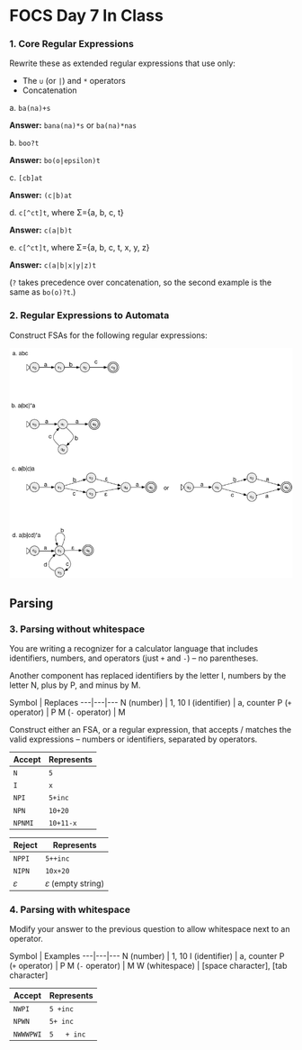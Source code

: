 # FOCS Day 7 In Class

### 1. Core Regular Expressions

Rewrite these as extended regular expressions that use only:

- The `∪` (or `|`) and `*` operators
- Concatenation

a. `ba(na)+s`

**Answer:** `bana(na)*s` or `ba(na)*nas`

b. `boo?t`

**Answer:** `bo(o|epsilon)t`

c. `[cb]at`

**Answer:** `(c|b)at`

d. `c[^ct]t`, where Σ={a, b, c, t}

**Answer:** `c(a|b)t`

e. `c[^ct]t`, where Σ={a, b, c, t, x, y, z}

**Answer:** `c(a|b|x|y|z)t`

(`?` takes precedence over concatenation, so the second example is the same as `bo(o)?t`.)

### 2. Regular Expressions to Automata

Construct FSAs for the following regular expressions:

![](in_class_7_solns.png)

## Parsing

### 3. Parsing without whitespace

You are writing a recognizer for a calculator language that includes identifiers, numbers, and operators (just `+` and `-`) – no parentheses.

Another component has replaced identifiers by the letter I, numbers by the letter N, plus by P, and minus by M.

Symbol | Replaces
---|---|---
N (number) | 1, 10
I (identifier) | a, counter
P (`+` operator) | P
M (`-` operator) | M

Construct either an FSA, or a regular expression, that accepts / matches the valid expressions – numbers or identifiers, separated by operators.

Accept | Represents
---|---
`N` | `5`
`I` | `x`
`NPI` | `5+inc`
`NPN` | `10+20`
`NPNMI` | `10+11-x`

Reject | Represents
---|---
`NPPI` | `5++inc`
`NIPN` | `10x+20`
𝜀 | 𝜀 (empty string)

### 4. Parsing with whitespace

Modify your answer to the previous question to allow whitespace next to an operator.

Symbol | Examples
---|---|---
N (number) | 1, 10
I (identifier) | a, counter
P (`+` operator) | P
M (`-` operator) | M
W (whitespace) | [space character], [tab character]

Accept | Represents
---|---
`NWPI` | `5 +inc`
`NPWN` | `5+ inc`
`NWWWPWI` | `5   + inc`

